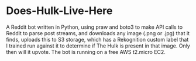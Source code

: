 # Does-Hulk-Live-Here
A Reddit bot written in Python, using praw and boto3 to make API calls to Reddit to parse post streams, and downloads any image (.png or .jpg) that it finds, uploads this to S3 storage, which has a Rekognition custom label that I trained run against it to determine if The Hulk is present in that image. Only then will it upvote. The bot is running on a free AWS t2.micro EC2.
